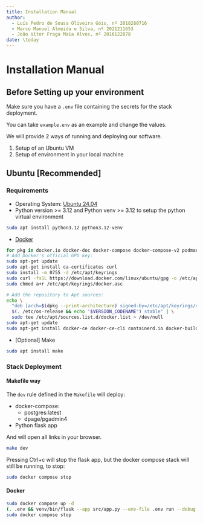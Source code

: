 ```yaml
---
title: Installation Manual
author:
  - Luís Pedro de Sousa Oliveira Góis, nº 2018280716
  - Marco Manuel Almeida e Silva, nº 2021211653
  - João Vítor Fraga Maia Alves, nº 2016122878
date: \today
---
```


# Installation Manual

## Before Setting up your environment

Make sure you have a `.env` file containing the secrets for the stack
deployment.

You can take `example.env` as an example and change the values.

We will provide 2 ways of running and deploying our software.

1. Setup of an Ubuntu VM
2. Setup of environment in your local machine
<!-- 3. Docker compose stack -->

## Ubuntu [Recommended]

### Requirements

- Operating System: [Ubuntu 24.04](https://ubuntu.com/download/desktop)
- Python version >= 3.12 and Python venv >= 3.12 to setup the python virtual
  environment
```sh
sudo apt install python3.12 python3.12-venv
```
- [Docker](https://docs.docker.com/engine/install/ubuntu/)
```sh
for pkg in docker.io docker-doc docker-compose docker-compose-v2 podman-docker containerd runc; do sudo apt-get remove $pkg; done
# Add Docker's official GPG key:
sudo apt-get update
sudo apt-get install ca-certificates curl
sudo install -m 0755 -d /etc/apt/keyrings
sudo curl -fsSL https://download.docker.com/linux/ubuntu/gpg -o /etc/apt/keyrings/docker.asc
sudo chmod a+r /etc/apt/keyrings/docker.asc

# Add the repository to Apt sources:
echo \
  "deb [arch=$(dpkg --print-architecture) signed-by=/etc/apt/keyrings/docker.asc] https://download.docker.com/linux/ubuntu \
  $(. /etc/os-release && echo "$VERSION_CODENAME") stable" | \
  sudo tee /etc/apt/sources.list.d/docker.list > /dev/null
sudo apt-get update
sudo apt-get install docker-ce docker-ce-cli containerd.io docker-buildx-plugin docker-compose-plugin
```
- [Optional] Make
```sh
sudo apt install make
```

### Stack Deployment

#### Makefile way

The `dev` rule defined in the `Makefile` will deploy:
- docker-compose:
  - postgres:latest
  - dpage/pgadmin4
- Python flask app

And will open all links in your browser.

```sh
make dev
```

Pressing Ctrl+c will stop the flask app, but the docker compose stack will still
be running, to stop:

```sh
sudo docker compose stop
```

#### Docker

```sh
sudo docker compose up -d
(. .env && venv/bin/flask --app src/app.py --env-file .env run --debug --host "$SERVER_HOST" --port "$SERVER_PORT" --with-threads)
sudo docker compose stop
```
